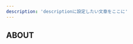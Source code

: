 ```yaml
---
description: 'descriptionに設定したい文章をここに'
---
```


  <div class="mv__about mv__content">
    <h2 class="mv__content--heading">ABOUT</h2>
  </div>